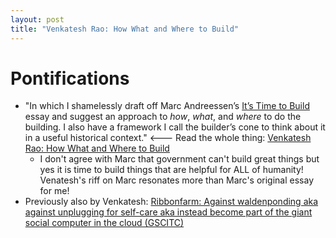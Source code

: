 ```yaml
---
layout: post
title: "Venkatesh Rao: How What and Where to Build"
---
```


# Pontifications

* "In which I shamelessly draft off Marc Andreessen’s [It’s Time to Build](https://a16z.com/2020/04/18/its-time-to-build/) essay and suggest an approach to *how*, *what*, and *where* to do the building. I also have a framework I call the builder’s cone to think about it in a useful historical context." <--- Read the whole thing: [Venkatesh Rao: How What and Where to Build](https://breakingsmart.substack.com/p/how-what-and-where-to-build) 
  *  I don't agree with Marc that government can't build great things but yes it is time to build things that are helpful for ALL of humanity! Venatesh's riff on Marc resonates more than Marc's original essay for me!
* Previously also by Venkatesh: [Ribbonfarm: Against waldenponding aka against  unplugging for self-care aka instead become part of the giant social  computer in the cloud (GSCITC)](http://rolandtanglao.com/2020/03/31/ribbonfarm-against-waldenponding-or-against-unplug-for-self-care-giant-social-computer-in-the-cloud/)
